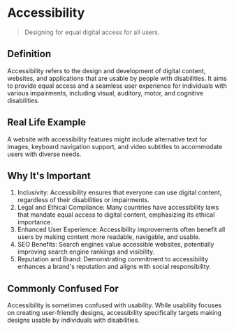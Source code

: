 # Accessibility

> Designing for equal digital access for all users.

## Definition

Accessibility refers to the design and development of digital content, websites, and applications that are usable by people with disabilities. It aims to provide equal access and a seamless user experience for individuals with various impairments, including visual, auditory, motor, and cognitive disabilities.

## Real Life Example

A website with accessibility features might include alternative text for images, keyboard navigation support, and video subtitles to accommodate users with diverse needs.

## Why It's Important

1. Inclusivity: Accessibility ensures that everyone can use digital content, regardless of their disabilities or impairments.
2. Legal and Ethical Compliance: Many countries have accessibility laws that mandate equal access to digital content, emphasizing its ethical importance.
3. Enhanced User Experience: Accessibility improvements often benefit all users by making content more readable, navigable, and usable.
4. SEO Benefits: Search engines value accessible websites, potentially improving search engine rankings and visibility.
5. Reputation and Brand: Demonstrating commitment to accessibility enhances a brand's reputation and aligns with social responsibility.

## Commonly Confused For

Accessibility is sometimes confused with usability. While usability focuses on creating user-friendly designs, accessibility specifically targets making designs usable by individuals with disabilities.
